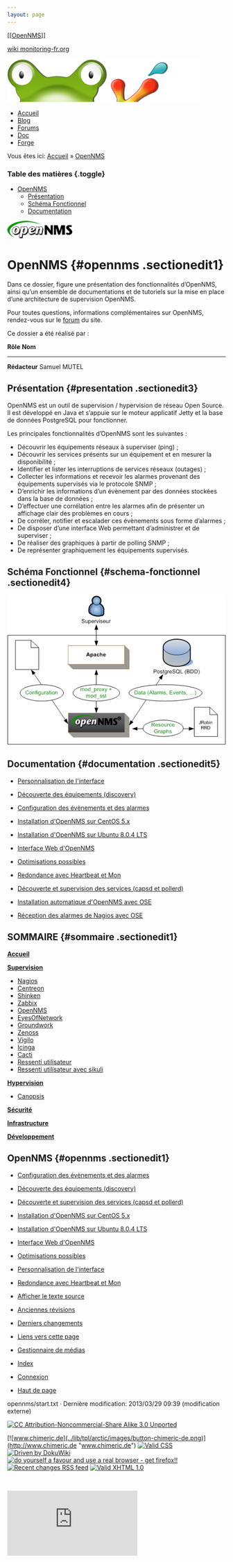 ```yaml
---
layout: page
---
```


[[[OpenNMS](start@do=backlink.html)]]

[wiki monitoring-fr.org](../start.html "[ALT+H]")

![Logo Monitoring](../lib/tpl/arctic/images/logo_monitoring.png)

-   [Accueil](../index.html "Cliquez pour revenir |  l'accueil")
-   [Blog](http://www.monitoring-fr.org "Blog & News")
-   [Forums](http://forums.monitoring-fr.org "Forums")
-   [Doc](http://doc.monitoring-fr.org "Doc")
-   [Forge](https://github.com/monitoring-fr "Forge")

Vous êtes ici: [Accueil](../start.html "start") »
[OpenNMS](start.html "opennms:start")

### Table des matières {.toggle}

-   [OpenNMS](start.html#opennms)
    -   [Présentation](start.html#presentation)
    -   [Schéma Fonctionnel](start.html#schema-fonctionnel)
    -   [Documentation](start.html#documentation)

[![](../assets/media/opennms/opennms_logo.png@w=150)](../_detail/opennms/opennms_logo.png@id=opennms%253Astart.html "opennms:opennms_logo.png")

OpenNMS {#opennms .sectionedit1}
=======

Dans ce dossier, figure une présentation des fonctionnalités d’OpenNMS,
ainsi qu’un ensemble de documentations et de tutoriels sur la mise en
place d’une architecture de supervision OpenNMS.

Pour toutes questions, informations complémentaires sur OpenNMS,
rendez-vous sur le
[forum](http://forums.monitoring-fr.org/ "http://forums.monitoring-fr.org/")
du site.

Ce dossier a été réalisé par :

  **Rôle**        **Nom**
  --------------- --------------
  **Rédacteur**   Samuel MUTEL

Présentation {#presentation .sectionedit3}
------------

OpenNMS est un outil de supervision / hypervision de réseau Open Source.
Il est développé en Java et s’appuie sur le moteur applicatif Jetty et
la base de données PostgreSQL pour fonctionner.

Les principales fonctionnalités d’OpenNMS sont les suivantes :

-   Découvrir les équipements réseaux à superviser (ping) ;
-   Découvrir les services présents sur un équipement et en mesurer la
    disponibilité ;
-   Identifier et lister les interruptions de services réseaux (outages)
    ;
-   Collecter les informations et recevoir les alarmes provenant des
    équipements supervisés via le protocole SNMP ;
-   D’enrichir les informations d’un évènement par des données stockées
    dans la base de données ;
-   D’effectuer une corrélation entre les alarmes afin de présenter un
    affichage clair des problèmes en cours ;
-   De corréler, notifier et escalader ces évènements sous forme
    d’alarmes ;
-   De disposer d’une interface Web permettant d’administrer et de
    superviser ;
-   De réaliser des graphiques à partir de polling SNMP ;
-   De représenter graphiquement les équipements supervisés.

Schéma Fonctionnel {#schema-fonctionnel .sectionedit4}
------------------

[![](../assets/media/supervision/opennms/archi_logicielle-01.png)](../_detail/supervision/opennms/archi_logicielle-01.png@id=opennms%253Astart.html "supervision:opennms:archi_logicielle-01.png")

Documentation {#documentation .sectionedit5}
-------------

-   [Personnalisation de
    l'interface](custom-ihm.html "opennms:custom-ihm")
-   [Découverte des équipements
    (discovery)](discovery.html "opennms:discovery")
-   [Configuration des évènements et des
    alarmes](events-alarms.html "opennms:events-alarms")
-   [Installation d'OpenNMS sur CentOS
    5.x](install-on-centos.html "opennms:install-on-centos")
-   [Installation d'OpenNMS sur Ubuntu 8.0.4
    LTS](install-on-ubuntu.html "opennms:install-on-ubuntu")
-   [Interface Web
    d'OpenNMS](opennms-interface.html "opennms:opennms-interface")
-   [Optimisations possibles](optimisation.html "opennms:optimisation")
-   [Redondance avec Heartbeat et
    Mon](redondance.html "opennms:redondance")
-   [Découverte et supervision des services (capsd et
    pollerd)](services.html "opennms:services")

-   [Installation automatique d'OpenNMS avec
    OSE](http://www.ose-distrib.org/fr/documentations/41-installation/62-installation-en-mode-standalone.html "http://www.ose-distrib.org/fr/documentations/41-installation/62-installation-en-mode-standalone.html")
-   [Réception des alarmes de Nagios avec
    OSE](http://www.ose-distrib.org/fr/documentations/37-configuration/64-reception-des-alarmes-de-nagios-avec-ose-2.html "http://www.ose-distrib.org/fr/documentations/37-configuration/64-reception-des-alarmes-de-nagios-avec-ose-2.html")

SOMMAIRE {#sommaire .sectionedit1}
--------

**[Accueil](../start.html "start")**

**[Supervision](../supervision/start.html "supervision:start")**

-   [Nagios](../nagios/start.html "nagios:start")
-   [Centreon](../centreon/start.html "centreon:start")
-   [Shinken](../shinken/start.html "shinken:start")
-   [Zabbix](../zabbix/start.html "zabbix:start")
-   [OpenNMS](start.html "opennms:start")
-   [EyesOfNetwork](../eyesofnetwork/start.html "eyesofnetwork:start")
-   [Groundwork](../groundwork/start.html "groundwork:start")
-   [Zenoss](../zenoss/start.html "zenoss:start")
-   [Vigilo](../vigilo/start.html "vigilo:start")
-   [Icinga](../icinga/start.html "icinga:start")
-   [Cacti](../cacti/start.html "cacti:start")
-   [Ressenti
    utilisateur](../supervision/eue/start.html "supervision:eue:start")
-   [Ressenti utilisateur avec
    sikuli](../sikuli/eue/start.html "sikuli:eue:start")

**[Hypervision](../hypervision/start.html "hypervision:start")**

-   [Canopsis](../canopsis/start.html "canopsis:start")

**[Sécurité](../securite/start.html "securite:start")**

**[Infrastructure](../infra/start.html "infra:start")**

**[Développement](../dev/start.html "dev:start")**

OpenNMS {#opennms .sectionedit1}
-------

-   [Configuration des évènements et des
    alarmes](events-alarms.html "opennms:events-alarms")
-   [Découverte des équipements
    (discovery)](discovery.html "opennms:discovery")
-   [Découverte et supervision des services (capsd et
    pollerd)](services.html "opennms:services")
-   [Installation d'OpenNMS sur CentOS
    5.x](install-on-centos.html "opennms:install-on-centos")
-   [Installation d'OpenNMS sur Ubuntu 8.0.4
    LTS](install-on-ubuntu.html "opennms:install-on-ubuntu")
-   [Interface Web
    d'OpenNMS](opennms-interface.html "opennms:opennms-interface")
-   [Optimisations possibles](optimisation.html "opennms:optimisation")
-   [Personnalisation de
    l'interface](custom-ihm.html "opennms:custom-ihm")
-   [Redondance avec Heartbeat et
    Mon](redondance.html "opennms:redondance")

-   [Afficher le texte
    source](start@do=edit&rev=0.html "Afficher le texte source [V]")
-   [Anciennes
    révisions](start@do=revisions.html "Anciennes révisions [O]")
-   [Derniers
    changements](start@do=recent.html "Derniers changements [R]")
-   [Liens vers cette
    page](start@do=backlink.html "Liens vers cette page")
-   [Gestionnaire de
    médias](start@do=media.html "Gestionnaire de médias")
-   [Index](start@do=index.html "Index [X]")
-   [Connexion](start@do=login&sectok=6bca6bdf16f8880de3d6d3649db89a26.html "Connexion")
-   [Haut de page](start.html#dokuwiki__top "Haut de page [T]")

opennms/start.txt · Dernière modification: 2013/03/29 09:39
(modification externe)

[![CC Attribution-Noncommercial-Share Alike 3.0
Unported](../lib/images/license/button/cc-by-nc-sa.png)](http://creativecommons.org/licenses/by-nc-sa/3.0/)

[![www.chimeric.de](../lib/tpl/arctic/images/button-chimeric-de.png)](http://www.chimeric.de "www.chimeric.de")
[![Valid
CSS](../lib/tpl/arctic/images/button-css.png)](http://jigsaw.w3.org/css-validator/check/referer "Valid CSS")
[![Driven by
DokuWiki](../lib/tpl/arctic/images/button-dw.png)](http://wiki.splitbrain.org/wiki:dokuwiki "Driven by DokuWiki")
[![do yourself a favour and use a real browser - get
firefox!!](../lib/tpl/arctic/images/button-firefox.png)](http://www.firefox-browser.de "do yourself a favour and use a real browser - get firefox")
[![Recent changes RSS
feed](../lib/tpl/arctic/images/button-rss.png)](../feed.php "Recent changes RSS feed")
[![Valid XHTML
1.0](../lib/tpl/arctic/images/button-xhtml.png)](http://validator.w3.org/check/referer "Valid XHTML 1.0")

![](../lib/exe/indexer.php@id=opennms%253Astart&1424859531)

![](http://analytics.monitoring-fr.org/piwik.php?idsite=2)
